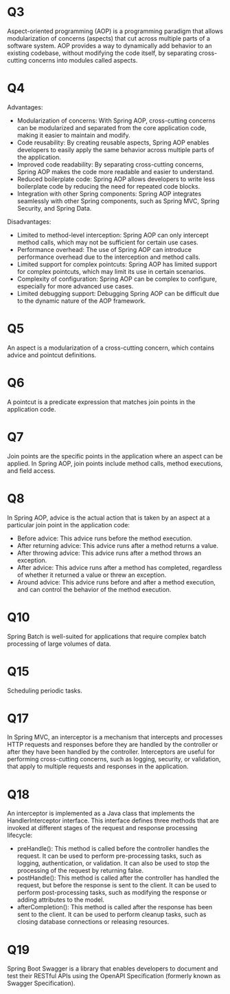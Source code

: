 # Q3

Aspect-oriented programming (AOP) is a programming paradigm that allows modularization of concerns (aspects) that cut across multiple parts of a software system. AOP provides a way to dynamically add behavior to an existing codebase, without modifying the code itself, by separating cross-cutting concerns into modules called aspects.

# Q4

Advantages: 

- Modularization of concerns: With Spring AOP, cross-cutting concerns can be modularized and separated from the core application code, making it easier to maintain and modify.
- Code reusability: By creating reusable aspects, Spring AOP enables developers to easily apply the same behavior across multiple parts of the application.
- Improved code readability: By separating cross-cutting concerns, Spring AOP makes the code more readable and easier to understand.
- Reduced boilerplate code: Spring AOP allows developers to write less boilerplate code by reducing the need for repeated code blocks.
- Integration with other Spring components: Spring AOP integrates seamlessly with other Spring components, such as Spring MVC, Spring Security, and Spring Data.

Disadvantages:

- Limited to method-level interception: Spring AOP can only intercept method calls, which may not be sufficient for certain use cases.
- Performance overhead: The use of Spring AOP can introduce performance overhead due to the interception and method calls.
- Limited support for complex pointcuts: Spring AOP has limited support for complex pointcuts, which may limit its use in certain scenarios.
- Complexity of configuration: Spring AOP can be complex to configure, especially for more advanced use cases.
- Limited debugging support: Debugging Spring AOP can be difficult due to the dynamic nature of the AOP framework.

# Q5

An aspect is a modularization of a cross-cutting concern, which contains advice and pointcut definitions.

# Q6

A pointcut is a predicate expression that matches join points in the application code.

# Q7

Join points are the specific points in the application where an aspect can be applied. In Spring AOP, join points include method calls, method executions, and field access. 

# Q8

In Spring AOP, advice is the actual action that is taken by an aspect at a particular join point in the application code:

- Before advice: This advice runs before the method execution.
- After returning advice: This advice runs after a method returns a value.
- After throwing advice: This advice runs after a method throws an exception.
- After advice: This advice runs after a method has completed, regardless of whether it returned a value or threw an exception.
- Around advice: This advice runs before and after a method execution, and can control the behavior of the method execution.

# Q10

Spring Batch is well-suited for applications that require complex batch processing of large volumes of data.

# Q15

Scheduling periodic tasks.

# Q17

In Spring MVC, an interceptor is a mechanism that intercepts and processes HTTP requests and responses before they are handled by the controller or after they have been handled by the controller. Interceptors are useful for performing cross-cutting concerns, such as logging, security, or validation, that apply to multiple requests and responses in the application.

# Q18

An interceptor is implemented as a Java class that implements the HandlerInterceptor interface. This interface defines three methods that are invoked at different stages of the request and response processing lifecycle:

- preHandle(): This method is called before the controller handles the request. It can be used to perform pre-processing tasks, such as logging, authentication, or validation. It can also be used to stop the processing of the request by returning false.
- postHandle(): This method is called after the controller has handled the request, but before the response is sent to the client. It can be used to perform post-processing tasks, such as modifying the response or adding attributes to the model.
- afterCompletion(): This method is called after the response has been sent to the client. It can be used to perform cleanup tasks, such as closing database connections or releasing resources.

# Q19

Spring Boot Swagger is a library that enables developers to document and test their RESTful APIs using the OpenAPI Specification (formerly known as Swagger Specification). 
